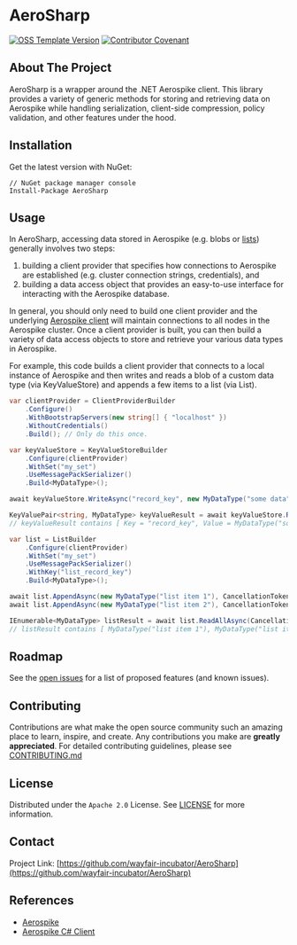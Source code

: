 # AeroSharp

[![OSS Template Version](https://img.shields.io/badge/OSS%20Template-0.3.5-7f187f.svg)](https://github.com/wayfair-incubator/oss-template/blob/main/CHANGELOG.md)
[![Contributor Covenant](https://img.shields.io/badge/Contributor%20Covenant-2.0-4baaaa.svg)](CODE_OF_CONDUCT.md)

## About The Project

AeroSharp is a wrapper around the .NET Aerospike client. This library provides a
variety of generic methods for storing and retrieving data on Aerospike while
handling serialization, client-side compression, policy validation, and other
features under the hood.

## Installation

Get the latest version with NuGet:

```shell
// NuGet package manager console
Install-Package AeroSharp
```

## Usage

In AeroSharp, accessing data stored in Aerospike (e.g. blobs or
[lists](https://www.aerospike.com/docs/guide/cdt-list.html)) generally involves
two steps:

1. building a client provider that specifies how connections to Aerospike are established (e.g. cluster connection strings, credentials), and
2. building a data access object that provides an easy-to-use interface for interacting with the Aerospike database.

In general, you should only need to build one client provider and the underlying
[Aerospike client](https://www.aerospike.com/docs/client/csharp/usage/connect_sync.html)
will maintain connections to all nodes in the Aerospike cluster. Once a client
provider is built, you can then build a variety of data access objects to store
and retrieve your various data types in Aerospike.

For example, this code builds a client provider that connects to a local
instance of Aerospike and then writes and reads a blob of a custom data type
(via KeyValueStore) and appends a few items to a list (via List).

```C#
var clientProvider = ClientProviderBuilder
    .Configure()
    .WithBootstrapServers(new string[] { "localhost" })
    .WithoutCredentials()
    .Build(); // Only do this once.

var keyValueStore = KeyValueStoreBuilder
    .Configure(clientProvider)
    .WithSet("my_set")
    .UseMessagePackSerializer()
    .Build<MyDataType>();

await keyValueStore.WriteAsync("record_key", new MyDataType("some data"), CancellationToken.None);

KeyValuePair<string, MyDataType> keyValueResult = await keyValueStore.ReadAsync("record_key", CancellationToken.None);
// keyValueResult contains [ Key = "record_key", Value = MyDataType("some data") ]

var list = ListBuilder
    .Configure(clientProvider)
    .WithSet("my_set")
    .UseMessagePackSerializer()
    .WithKey("list_record_key")
    .Build<MyDataType>();

await list.AppendAsync(new MyDataType("list item 1"), CancellationToken.None);
await list.AppendAsync(new MyDataType("list item 2"), CancellationToken.None);

IEnumerable<MyDataType> listResult = await list.ReadAllAsync(CancellationToken.None);
// listResult contains [ MyDataType("list item 1"), MyDataType("list item 2") ]
```

## Roadmap

See the [open issues](https://github.com/wayfair-incubator/AeroSharp/issues) for a list of proposed features (and known issues).

## Contributing

Contributions are what make the open source community such an amazing place to learn, inspire, and create. Any contributions you make are **greatly appreciated**. For detailed contributing guidelines, please see [CONTRIBUTING.md](CONTRIBUTING.md)

## License

Distributed under the `Apache 2.0` License. See [LICENSE](LICENSE) for more information.

## Contact

Project Link: [https://github.com/wayfair-incubator/AeroSharp](https://github.com/wayfair-incubator/AeroSharp)

## References

- [Aerospike](https://www.aerospike.com/docs/)
- [Aerospike C# Client](https://docs.aerospike.com/docs/client/csharp/index.html)
